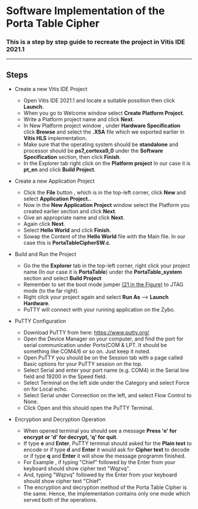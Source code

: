 
# Software Implementation of the Porta Table Cipher


### This is a step by step guide to recreate the project in Vitis IDE 2021.1
---




## Steps

- Create a new Vitis IDE Project

  - Open Vitis IDE 2021.1 and locate a suitable possition then click **Launch**.
  - When you go to Welcome window select **Create Platform Project**.
  - Write a Platform project name and click **Next**.
  - In New Platform project window , under **Hardware Specification** click **Browse** and select the **.XSA** file which we exported earlier in **Vitis HLS** implementation.
  - Make sure that the operating system should be **standalone** and processor should be **ps7_cortexa9_0** under the **Software Specification** section, then click **Finish**.
  - In the Explorer tab  right click on the **Platform project** In our case it is **pt_en** and click **Build Project**.

- Create a new Application Project
  - Click the **File** button , which is in the top-left corner, click **New** and select **Application Project..**
  - Now in the **New Application Project** window select the Platform you created earlier section and click **Next**.
  - Give an appropriate name and click **Next**.
  - Again click **Next**.
  - Select **Hello World** and click **Finish**.
  - Sowap the Content of the **Hello World** file with the Main file. In our case this is **PortaTableCipherSW.c**.

- Build and Run the Project

  - Go the the **Explorer** tab in the top-left corner, right click your project name (In our case it is **PortaTable**) under the **PortaTable_system** section and select **Build Project**
  - Remember to set the boot mode jumper [(21 in the Figure)](https://github.com/oddek/CS4110-HLS-Tutorial/blob/master/img/vitis-15.png) to JTAG mode (to the far right).
  - Right click your project again and select **Run As** --> **Launch Hardware**.
  - PuTTY will connect with your running application on the Zybo.

- PuTTY Configuration
  - Download PuTTY from here: https://www.putty.org/
  - Open the Device Manager on your computer, and find the port for serial communication under Ports(COM & LPT. It should be something like COM4/6 or so on. Just keep it noted.
  - Open PuTTY you should be on the Session tab with a page called Basic options for your PuTTY session on the top.
  - Select Serial and enter your port name (e.g. COM4) in the Serial line field and 19200 in the Speed field.
  - Select Terminal on the left side under the Category and select Force on for Local echo.
  - Select Serial under Connection on the left, and select Flow Control to None.
  - Click Open and this should open the PuTTY Terminal.

- Encryption and Decryption Operation

  - When opened terminal you should see a message **Press 'e' for encrypt or 'd' for decrypt, 'q' for quit**.
  - If type **e** and **Enter**, PuTTY terminal should asked for the **Plain text** to encode or if type **d** and **Enter** it would ask for **Cipher text** to decode or if         type **q** and **Enter** it will show the message programm finished.
  - For Example , if typing "Chief" followed by the Enter from your keyboard should show cipher text "Wqzvq".
  - And, typing "Wqzvq" followed by the Enter from your keyboard should show cipher text "Chief".
  - The encryption and decryption method of the Porta Table Cipher is the same. Hence, the implementation contains only one mode which served both of the operations.
 
  
  
